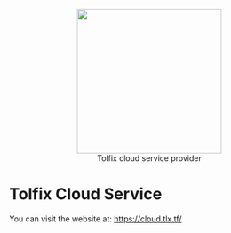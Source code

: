 <p align="center">
  <a href="https://tolfix.com" target="_blank"><img width="260" src="https://cdn.tolfix.com/images/TX-Small.png"></a>
  <br/>
  Tolfix cloud service provider
</p>

# Tolfix Cloud Service

You can visit the website at: https://cloud.tlx.tf/
